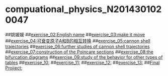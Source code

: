 # compuational_physics_N2014301020047
##姚媛媛
##[exercise_02:English name](https://www.zybuluo.com/yyyyao/note/497979)
##[exercise_03:make it move](https://www.zybuluo.com/yyyyao/note/498045)
##[exercise_04:可衰变原子A和B的相互转换](https://www.zybuluo.com/yyyyao/note/498048)
##[exercise_05:cannon shell trajectories](https://www.zybuluo.com/yyyyao/note/498053)
##[exercise_06:further studies of cannon shell trajectories](https://www.zybuluo.com/yyyyao/note/498050)
##[exercise_07:construction of the Poincare sections](https://www.zybuluo.com/yyyyao/note/498054)
##[exercise_08:the bifurcation diagrams](https://www.zybuluo.com/yyyyao/note/498061)
##[exercise_09:study of the behavior for other types of tables](https://www.zybuluo.com/yyyyao/note/498066)
##[exercise_10:](https://www.zybuluo.com/yyyyao/note/498068)
##[exercise_11:](https://www.zybuluo.com/yyyyao/note/498073)
##[exercise_12:](https://www.zybuluo.com/yyyyao/note/498069)
##[exercise_13:](https://www.zybuluo.com/yyyyao/note/498076)
##[Final Projiect:](https://www.zybuluo.com/yyyyao/note/498082)
